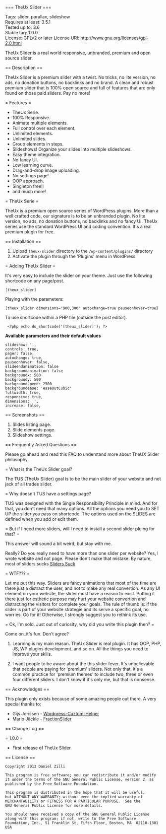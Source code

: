 === TheUx Slider ===

Tags: slider, parallax, slideshow   
Requires at least: 3.5.1   
Tested up to: 3.6   
Stable tag: 1.0.0   
License: GPLv2 or later
License URI: http://www.gnu.org/licenses/gpl-2.0.html

TheUx Slider is a real world responsive, unbranded, premium and open source slider.

== Description ==

TheUx Slider is a premium slider with a twist. No tricks, no lite version, no ads, no donation buttons, no backlinks and no brand. A clean and robust premium slider that is 100% open source and full of features that are only found on those paid sliders. Pay no more!

= Features =

*   TheUx Serie.
*   100% Responsive.
*   Animate multiple elements.
*   Full control over each element.
*   Unlimited elements.
*   Unlimited slides.
*   Group elements in steps.
*   Slideshows! Organize your slides into multiple slideshows.
*   Easy theme integration.
*   No fancy UI.
*   Low learning curve.
*   Drag-and-drop image uploading.
*   No settings page!
*   OOP approach.
*   Singleton free!!
*   and much more!


= TheUx Serie =

TheUx is a premium open source series of WordPress plugins. More than a well crafted code, our signature is to be an unbranded plugin. No lite version, no ads, no donation buttons, no backlinks and no fancy UI. TheUx series use the standard WordPress UI and coding convention. It's a real premium plugin for free.


== Installation ==

1. Upload `theux-slider` directory to the `/wp-content/plugins/` directory
1. Activate the plugin through the 'Plugins' menu in WordPress

= Adding TheUx Slider =

It's very easy to include the slider on your theme. Just use the following shortcode on any page/post.

    [theux_slider]

Playing with the parameters:

    [theux_slider dimensions="900,300" autochange=true pauseonhover=true]


To use shortcode within a PHP file (outside the post editor).
     
     <?php echo do_shortcode('[theux_slider]'); ?>


**Available parameters and their default values**

    slideshow: '',
    controls: true,
    pager: false,
    autochange: true,
    pauseonhover: false,
    slideendanimation: false
    backgroundanimation: false
    backgroundx: 500
    backgroundy: 500
    backgroundspeed: 2500
    backgroundease: 'easeOutCubic'   
    fullwidth: true,
    responsive: true,
    dimensions: '',
    increase: false,
      
   
    
== Screenshots ==

1. Slides listing page.
2. Slide elements page.
3. Slideshow settings.



== Frequently Asked Questions ==

Please go ahead and read this FAQ to understand more about TheUX Slider philosophy.


= What is the TheUx Slider goal?

The TUS (TheUx Slider) goal is to be the main slider of your website and not jack of 
all trades slider. 


= Why doesn't TUS have a settings page?

TUS was designed with the Single Responsibility Principle in mind. And for that, you 
don't need that many options. All the options you need you to SET UP the slider you
pass on shortcode. The options used on the SLIDES are defined when you add or edit them.


= But if I need more sliders, will I need to install a second slider pluing for that? =

This answer will sound a bit weird, but stay with me. 

Really? Do you really need to have more than one slider per website? Yes, I wrote website and not 
page. Please don't make that mistake. By nature, most of sliders sucks [Sliders Suck](http://krogsgard.com/2013/sliders-suck)

= WTF??? =

Let me put this way. Sliders are fancy animations that most of the time are there just a distract the 
user, and not to make any real convertion. As any UI element on your website, the slider must have a 
reason to exist. Putting it there just for esthetic purpose may hurt your website convertion and distracting
the visitors for complete your goals. The rule of thumb is: if the slider is part of your website strategie
and its serve a specific goal, no worries. Go for it! Otherwise, I strongly suggest you to rethink its use. 

= Ok, I'm sold. Just out of curiosity, why did you write this plugin then? =

Come on..it's fun. Don't agree? 

1. Learning is my main reason. TheUx Slider is real plugin. It has OOP, PHP, JS, WP plugins development..and so on.
All the things you need to improve your skills. 

1. I want people to be aware about the this slider fever. It's unbelievable that people are paying for 'premium' sliders.
Not only that, it's a common practice for 'premium themes' to include two, three or even four different sliders. I don't 
know if it's only me, but that is nonsense.


== Acknowledges ==

 This plugin only exists because of some amazing people out there. A very special thanks to:

* Gijs Jorissen - [Wordpress-Cuztom-Helper](http://https://github.com/Gizburdt/Wordpress-Cuztom-Helper)
* Mario Jäckle - [FractionSlider](http://http://jacksbox.de/stuff/jquery-fractionslider/)


== Change Log ==

= 1.0.0 =

* First release of TheUx Slider.


== License ==
	
	Copyright 2013 Daniel Zilli

    This program is free software; you can redistribute it and/or modify
    it under the terms of the GNU General Public License, version 2, as 
    published by the Free Software Foundation.

    This program is distributed in the hope that it will be useful,
    but WITHOUT ANY WARRANTY; without even the implied warranty of
    MERCHANTABILITY or FITNESS FOR A PARTICULAR PURPOSE.  See the
    GNU General Public License for more details.

    You should have received a copy of the GNU General Public License
    along with this program; if not, write to the Free Software
    Foundation, Inc., 51 Franklin St, Fifth Floor, Boston, MA  02110-1301 USA
